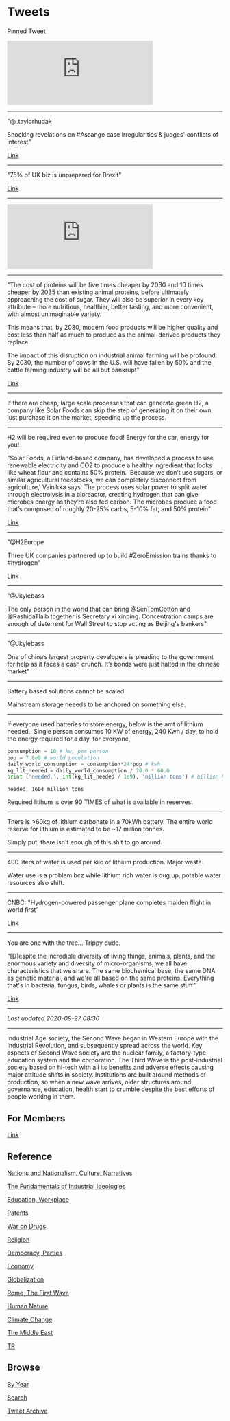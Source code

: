 # Tweets

Pinned Tweet

<iframe width="340"  src="https://www.youtube.com/embed/gJ5KV3rzuag?start=60" frameborder="0" allow="accelerometer; autoplay; encrypted-media; gyroscope; picture-in-picture" allowfullscreen></iframe>

---

"@_taylorhudak

Shocking revelations on \#Assange case irregularities & judges' conflicts of interest"

[Link](https://mobile.twitter.com/_taylorhudak/status/1309910266910593029)

---

"75% of UK biz is unprepared for Brexit"

[Link](https://youtu.be/F2W4soC1UHQ?t=352)

---

<iframe width="340" src="https://www.youtube.com/embed/vy3gMVGwjuc" frameborder="0" allow="accelerometer; autoplay; clipboard-write; encrypted-media; gyroscope; picture-in-picture" allowfullscreen></iframe>

---

"The cost of proteins will be five times cheaper by 2030 and 10 times
cheaper by 2035 than existing animal proteins, before ultimately
approaching the cost of sugar. They will also be superior in every key
attribute – more nutritious, healthier, better tasting, and more
convenient, with almost unimaginable variety.

This means that, by 2030, modern food products will be higher quality
and cost less than half as much to produce as the animal-derived
products they replace.

The impact of this disruption on industrial animal farming will be
profound. By 2030, the number of cows in the U.S. will have fallen by
50% and the cattle farming industry will be all but bankrupt"

[Link](https://www.rethinkx.com/food-and-agriculture-executive-summary)

---

If there are cheap, large scale processes that can generate green H2,
a company like Solar Foods can skip the step of generating it on their
own, just purchase it on the market, speeding up the process.

---

H2 will be required even to produce food! Energy for the car, energy for you!

"Solar Foods, a Finland-based company, has developed a process to use
renewable electricity and CO2 to produce a healthy ingredient that
looks like wheat flour and contains 50% protein. 'Because we don’t use
sugars, or similar agricultural feedstocks, we can completely
disconnect from agriculture,' Vainikka says. The process uses solar
power to split water through electrolysis in a bioreactor, creating
hydrogen that can give microbes energy as they’re also fed carbon. The
microbes produce a food that’s composed of roughly 20-25% carbs, 5-10%
fat, and 50% protein"

[Link](https://www.fastcompany.com/90372330/would-you-eat-a-burger-made-out-of-co2-captured-from-the-air)

---

"@H2Europe

Three UK companies partnered up to build \#ZeroEmission trains thanks
to \#hydrogen"

[Link](https://twitter.com/H2Europe/status/1309462659373228033)

---

"@Jkylebass

The only person in the world that can bring @SenTomCotton and
@RashidaTlaib together is Secretary xi xinping. Concentration camps
are enough of deterrent for Wall Street to stop acting as Beijing's
bankers"

---

"@Jkylebass

One of china’s largest property developers is pleading to the
government for help as it faces a cash crunch. It’s bonds were just
halted in the chinese market"

---

Battery based solutions cannot be scaled.

Mainstream storage neeeds to be anchored on something else.

---

If everyone used batteries to store energy, below is the amt of
lithium needed.. Single person consumes 10 KW of energy, 240 Kwh /
day, to hold the energy required for a day, for everyone,


```python
consumption = 10 # kw, per person
pop = 7.8e9 # world population
daily_world_consumption = consumption*24*pop # kwh
kg_lit_needed = daily_world_consumption / 70.0 * 60.0
print ('needed,', int(kg_lit_needed / 1e9), 'million tons') # billion kg
```

```text
needed, 1604 million tons
```

Required litihum is over 90 TIMES of what is available in reserves.

---

There is >60kg of lithium carbonate in a 70kWh battery. The entire
world reserve for lithium is estimated to be ~17 million tonnes.

Simply put, there isn't enough of this shit to go around.

---

400 liters of water is used per kilo of lithium production. Major waste.

Water use is a problem bcz while lithium rich water is dug up, potable
water resources also shift.

---

CNBC: "Hydrogen-powered passenger plane completes maiden flight in world first"

[Link](https://www.cnbc.com/2020/09/25/hydrogen-powered-passenger-plane-completes-maiden-flight.html)

---

You are one with the tree... Trippy dude.

"[D]espite the incredible diversity of living things, animals, plants,
and the enormous variety and diversity of micro-organisms, we all have
characteristics that we share.  The same biochemical base, the same
DNA as genetic material, and we're all based on the same proteins.
Everything that's in bacteria, fungus, birds, whales or plants is the
same stuff"

[Link](https://youtu.be/ltzJbdKtKa4?t=1035)

---

*Last updated 2020-09-27 08:30*

---

Industrial Age society, the Second Wave began in Western Europe with
the Industrial Revolution, and subsequently spread across the
world. Key aspects of Second Wave society are the nuclear family, a
factory-type education system and the corporation. The Third Wave is
the post-industrial society based on hi-tech with all its benefits and
adverse effects causing major attitude shifts in society. Institutions
are built around methods of production, so when a new wave arrives,
older structures around governance, education, health start to crumble
despite the best efforts of people working in them.

## For Members

[Link](https://thirdwave-members.herokuapp.com)

## Reference

[Nations and Nationalism, Culture, Narratives](/2013/02/nations-and-nationalism.md)

[The Fundamentals of Industrial Ideologies](/2011/04/fundamentals-of-industrial-ideologies.md)

[Education, Workplace](2017/09/education-workplace.md)

[Patents](/2018/09/patents.md)

[War on Drugs](/2019/11/war-on-drugs.md)

[Religion](/2015/04/god-religion.md)

[Democracy, Parties](/2016/11/democracy.md)

[Economy](/2018/05/economy.md)

[Globalization](/2018/09/globalization.md)

[Rome, The First Wave](/2017/12/rome.md)

[Human Nature](/2020/07/human-nature.md)

[Climate Change](/2018/12/climate.md)

[The Middle East](/2019/07/middleeast.md)

[TR](../tr)

## Browse

[By Year](years.md)

[Search](search.html)

[Tweet Archive](/tweets/README.md)




